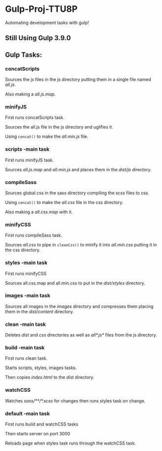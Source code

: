 # Gulp-Proj-TTU8P
Automating development tasks with gulp!

## Still Using Gulp 3.9.0

## Gulp Tasks:
### concatScripts

Sources the js files in the js directory putting them in a single file named _all.js_.

Also making a _all.js.map_.

### minifyJS

First runs concatScripts task.

Sources the all.js file in the js directory and uglifies it.

Using ```concat()``` to make the _all.min.js_ file.

### scripts -main task

First runs minifyJS task.

Sources _all.js.map_ and _all.min.js_ and places them in the _dist/js_ directory.

### compileSass

Sources global.css in the sass directory compiling the scss files to css.

Using ```concat()``` to make the _all.css_ file in the css directory.

Also making a _all.css.map_ with it.

### minifyCSS

First runs compileSass task.

Sources _all.css_ to pipe in `cleanCss()` to minify it into _all.min.css_ putting it in the css directory.

### styles -main task

First runs minifyCSS

Sources all.css.map and all.min.css to put in the _dist/styles_ directory.

### images -main task

Sources all images in the _images_ directory and compresses them placing them in the _dist/content_ directory.

### clean -main task

Deletes _dist_ and _css_ directories as well as _all*.js*_ files from the js directory.

### build -main task

First runs clean task.

Starts scripts, styles, images tasks.

Then copies _index.html_ to the _dist_ directory.

### watchCSS

Watches _sass/**/*.scss_ for changes then runs styles task on change.

### default -main task

First runs build and watchCSS tasks

Then starts server on port 3000

Reloads page when styles task runs through the watchCSS task.
